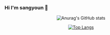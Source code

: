 ### Hi I'm sangyoun 👋


<div align=center>

![Anurag's GitHub stats](https://github-readme-stats.vercel.app/api?username=LeeSY99&show_icons=true&theme=radical)

[![Top Langs](https://github-readme-stats.vercel.app/api/top-langs/?username=LeeSY99&layout=compact)](https://github.com/LeeSY99)


</div>



<!--
**LeeSY99/LeeSY99** is a ✨ _special_ ✨ repository because its `README.md` (this file) appears on your GitHub profile.

Here are some ideas to get you started:

- 🔭 I’m currently working on ...
- 🌱 I’m currently learning ...
- 👯 I’m looking to collaborate on ...
- 🤔 I’m looking for help with ...
- 💬 Ask me about ...
- 📫 How to reach me: ...
- 😄 Pronouns: ...
- ⚡ Fun fact: ...
-->

